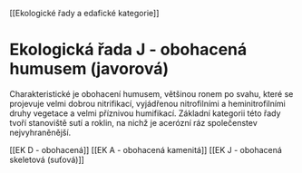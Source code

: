 [[Ekologické řady a edafické kategorie]]

# Ekologická řada J - obohacená humusem (javorová)

Charakteristické je obohacení humusem, většinou ronem po svahu, které se projevuje velmi dobrou nitrifikací, vyjádřenou nitrofilními a heminitrofilními druhy vegetace a velmi příznivou humifikací.
Základní kategorii této řady tvoří stanoviště sutí a roklin, na nichž je acerózní ráz společenstev nejvyhraněnější.

[[EK D - obohacená]]
[[EK A - obohacená kamenitá]]
[[EK J - obohacená skeletová (suťová)]]
